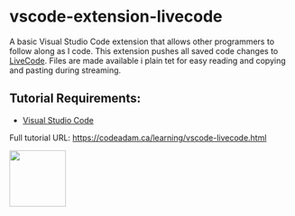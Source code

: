 # vscode-extension-livecode

A basic Visual Studio Code extension that allows other programmers to follow along as I code. This extension pushes all saved code changes to [LiveCode](https://livecode.codeadam.ca/). Files are made available i plain tet for easy reading and copying and pasting during streaming.

## Tutorial Requirements:

* [Visual Studio Code](https://code.visualstudio.com/)

Full tutorial URL: https://codeadam.ca/learning/vscode-livecode.html

<a href="https://codeadam.ca">
<img src="https://codeadam.ca/images/code-block.png" width="100">
</a>
